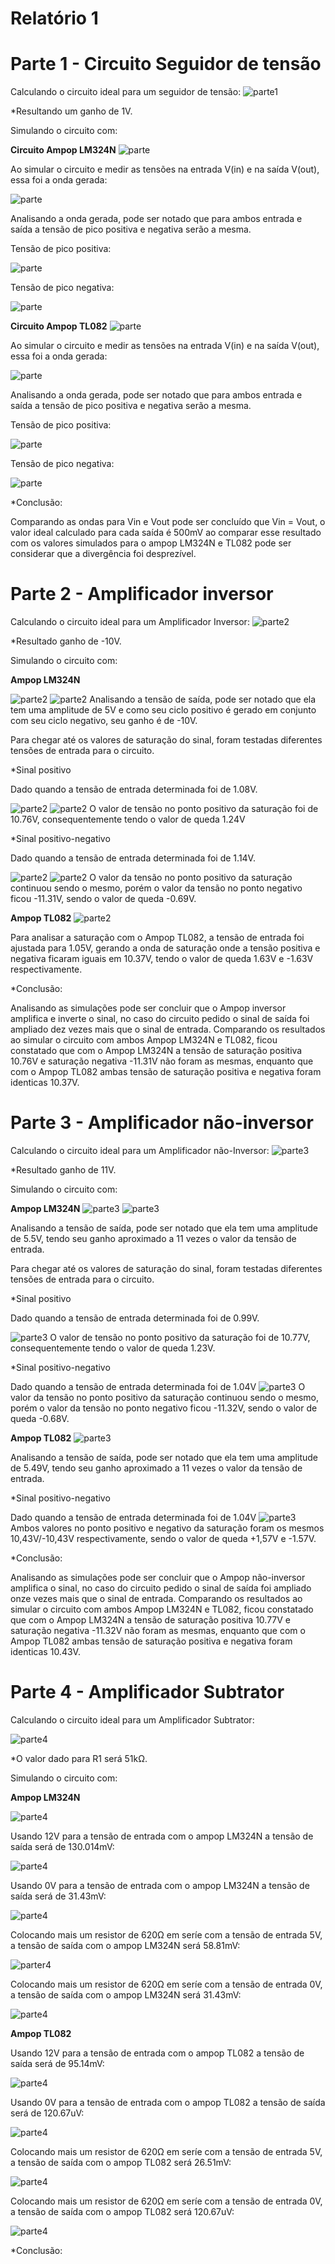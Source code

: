 # Relatório 1

# Parte 1 - Circuito Seguidor de tensão

Calculando o circuito ideal para um seguidor de tensão:
![parte1](https://i.imgur.com/ztKlYti.jpg)

*Resultando um ganho de 1V.

Simulando o circuito com:

**Circuito Ampop LM324N**
![parte](https://i.imgur.com/7TfuZcd.png)

Ao simular o circuito e medir as tensões na entrada V(in) e na saída V(out), essa foi a onda gerada:

![parte](https://i.imgur.com/PYR5Fvt.jpg)

Analisando a onda gerada, pode ser notado que para ambos entrada e saída a tensão de pico positiva e negativa serão a mesma.

Tensão de pico positiva:

![parte](https://i.imgur.com/8Kgd4bk.jpg)

Tensão de pico negativa:

![parte](https://i.imgur.com/ca4FYjS.jpg)

**Circuito Ampop TL082**
![parte](https://i.imgur.com/uSris5D.jpg)

Ao simular o circuito e medir as tensões na entrada V(in) e na saída V(out), essa foi a onda gerada:

![parte](https://i.imgur.com/yNUh3hg.jpg)

Analisando a onda gerada, pode ser notado que para ambos entrada e saída a tensão de pico positiva e negativa serão a mesma.

Tensão de pico positiva:

![parte](https://i.imgur.com/HKZPdRj.jpg)

Tensão de pico negativa:

![parte](https://i.imgur.com/fbOJFzw.jpg)

*Conclusão:

Comparando as ondas para Vin e Vout pode ser concluído que Vin = Vout, o valor ideal calculado para cada saída é 500mV ao comparar esse resultado com os valores simulados para o ampop LM324N e TL082 pode ser considerar que a divergência foi desprezível.


# Parte 2 - Amplificador inversor

Calculando o circuito ideal para um Amplificador Inversor:
![parte2](https://i.imgur.com/oSypGPt.jpg)

*Resultado ganho de -10V.

Simulando o circuito com:

**Ampop LM324N**

![parte2](https://i.imgur.com/POEqPhO.jpg)
![parte2](https://i.imgur.com/CIOG0fM.jpg)
Analisando a tensão de saída, pode ser notado que ela tem uma amplitude de 5V e como seu ciclo positivo é gerado em conjunto com seu ciclo negativo, seu ganho é de -10V.

Para chegar até os valores de saturação do sinal, foram testadas diferentes tensões de entrada para o circuito.

*Sinal positivo

Dado quando a tensão de entrada determinada foi de 1.08V.

![parte2](https://i.imgur.com/Ds83u3J.jpg)
![parte2](https://i.imgur.com/7wtg64C.jpg)
O valor de tensão no ponto positivo da saturação foi de 10.76V, consequentemente tendo o valor de queda 1.24V

*Sinal positivo-negativo

Dado quando a tensão de entrada determinada foi de 1.14V.

![parte2](https://i.imgur.com/kvlz8WQ.jpg)
![parte2](https://i.imgur.com/oIyA3gx.jpg)
O valor da tensão no ponto positivo da saturação continuou sendo o mesmo, porém o valor da tensão no ponto negativo ficou -11.31V, sendo o valor de queda -0.69V.

**Ampop TL082**
![parte2](https://i.imgur.com/jNWPWfy.jpg)

Para analisar a saturação com o Ampop TL082, a tensão de entrada foi ajustada para 1.05V, gerando a onda de saturação onde a tensão positiva e negativa ficaram iguais em 10.37V, tendo o valor de queda 1.63V e -1.63V respectivamente.

*Conclusão:

Analisando as simulações pode ser concluir que o Ampop inversor amplifica e inverte o sinal, no caso do circuito pedido o sinal de saída foi ampliado dez vezes mais que o sinal de entrada.
Comparando os resultados ao simular o circuito com ambos Ampop LM324N e TL082, ficou constatado que com o Ampop LM324N a tensão de saturação positiva 10.76V e saturação negativa -11.31V não foram as mesmas, enquanto que com o Ampop TL082 ambas tensão de saturação positiva e negativa foram identicas 10.37V.


# Parte 3 - Amplificador não-inversor

Calculando o circuito ideal para um Amplificador não-Inversor:
![parte3](https://i.imgur.com/FB0zCyB.jpg)

*Resultado ganho de 11V.

Simulando o circuito com:

**Ampop LM324N** 
![parte3](https://i.imgur.com/JDmIghp.jpg)
![parte3](https://i.imgur.com/4UWTpI7.jpg)

Analisando a tensão de saída, pode ser notado que ela tem uma amplitude de 5.5V, tendo seu ganho aproximado a 11 vezes o valor da tensão de entrada.

Para chegar até os valores de saturação do sinal, foram testadas diferentes tensões de entrada para o circuito.

*Sinal positivo

Dado quando a tensão de entrada determinada foi de 0.99V.

![parte3](https://i.imgur.com/hVkPLt8.jpg)
O valor de tensão no ponto positivo da saturação foi de 10.77V, consequentemente tendo o valor de queda 1.23V.

*Sinal positivo-negativo

Dado quando a tensão de entrada determinada foi de 1.04V
![parte3](https://i.imgur.com/QWiLkF4.jpg)
O valor da tensão no ponto positivo da saturação continuou sendo o mesmo, porém o valor da tensão no ponto negativo ficou -11.32V, sendo o valor de queda -0.68V.


**Ampop TL082**
![parte3](https://i.imgur.com/wE7GaZZ.jpg)

Analisando a tensão de saída, pode ser notado que ela tem uma amplitude de 5.49V, tendo seu ganho aproximado a 11 vezes o valor da tensão de entrada.

*Sinal positivo-negativo

Dado quando a tensão de entrada determinada foi de 1.04V
![parte3](https://i.imgur.com/w55IG8s.jpg)
Ambos valores no ponto positivo e negativo da saturação foram os mesmos 10,43V/-10,43V respectivamente, sendo o valor de queda +1,57V e -1.57V.

*Conclusão:

Analisando as simulações pode ser concluir que o Ampop não-inversor amplifica o sinal, no caso do circuito pedido o sinal de saída foi ampliado onze vezes mais que o sinal de entrada.
Comparando os resultados ao simular o circuito com ambos Ampop LM324N e TL082, ficou constatado que com o Ampop LM324N a tensão de saturação positiva 10.77V e saturação negativa -11.32V não foram as mesmas, enquanto que com o Ampop TL082 ambas tensão de saturação positiva e negativa foram identicas 10.43V.


# Parte 4 - Amplificador Subtrator

Calculando o circuito ideal para um Amplificador Subtrator:

![parte4](https://i.imgur.com/SEC59cY.jpg)

*O valor dado para R1 será 51kΩ.

Simulando o circuito com:

**Ampop LM324N**

![parte4](https://i.imgur.com/Zd3YtMf.jpg)

Usando 12V para a tensão de entrada com o ampop LM324N a tensão de saída será de 130.014mV:

![parte4](https://i.imgur.com/PLU7khy.jpg)

Usando 0V para a tensão de entrada com o ampop LM324N a tensão de saída será de 31.43mV:

![parte4](https://i.imgur.com/SC55S2d.jpg)

Colocando mais um resistor de 620Ω em seríe com a tensão de entrada 5V, a tensão de saída com o ampop LM324N será 58.81mV:

![parter4](https://i.imgur.com/b1tQIE9.jpg)

Colocando mais um resistor de 620Ω em seríe com a tensão de entrada 0V, a tensão de saída com o ampop LM324N será 31.43mV:

![parte4](https://i.imgur.com/KwCWjwq.jpg)


**Ampop TL082**

Usando 12V para a tensão de entrada com o ampop TL082 a tensão de saída será de 95.14mV:

![parte4](https://i.imgur.com/BU0FJ3K.jpg)

Usando 0V para a tensão de entrada com o ampop TL082 a tensão de saída será de 120.67uV:

![parte4](https://i.imgur.com/67VwAe6.jpg)

Colocando mais um resistor de 620Ω em seríe com a tensão de entrada 5V, a tensão de saída com o ampop TL082 será 26.51mV:

![parte4](https://i.imgur.com/uDmMY1J.jpg)

Colocando mais um resistor de 620Ω em seríe com a tensão de entrada 0V, a tensão de saída com o ampop TL082 será 120.67uV:

![parte4](https://i.imgur.com/hAGJkqc.jpg)

*Conclusão:

